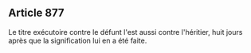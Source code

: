 Article 877
----
Le titre exécutoire contre le défunt l'est aussi contre l'héritier, huit jours
après que la signification lui en a été faite.
